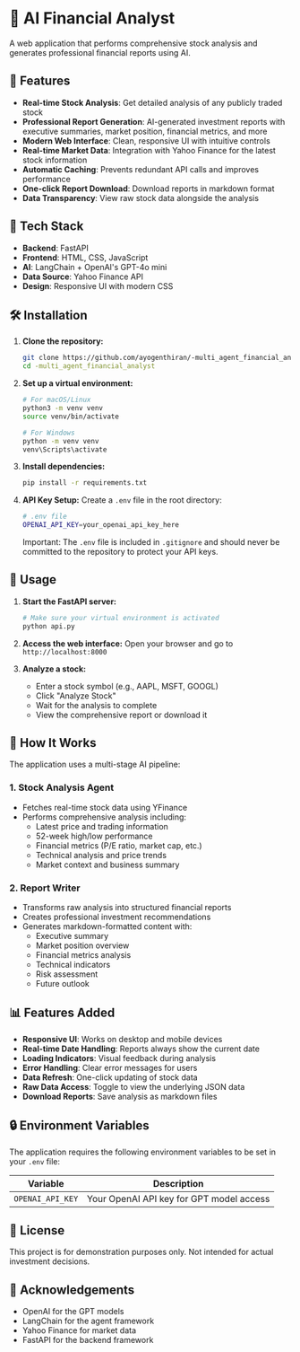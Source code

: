 # 🚀 AI Financial Analyst

A web application that performs comprehensive stock analysis and generates professional financial reports using AI.

## 🌟 Features

- **Real-time Stock Analysis**: Get detailed analysis of any publicly traded stock
- **Professional Report Generation**: AI-generated investment reports with executive summaries, market position, financial metrics, and more
- **Modern Web Interface**: Clean, responsive UI with intuitive controls
- **Real-time Market Data**: Integration with Yahoo Finance for the latest stock information
- **Automatic Caching**: Prevents redundant API calls and improves performance
- **One-click Report Download**: Download reports in markdown format
- **Data Transparency**: View raw stock data alongside the analysis

## 🔧 Tech Stack

- **Backend**: FastAPI
- **Frontend**: HTML, CSS, JavaScript
- **AI**: LangChain + OpenAI's GPT-4o mini
- **Data Source**: Yahoo Finance API
- **Design**: Responsive UI with modern CSS

## 🛠️ Installation

1. **Clone the repository:**
   ```bash
   git clone https://github.com/ayogenthiran/-multi_agent_financial_analyst.git
   cd -multi_agent_financial_analyst
   ```

2. **Set up a virtual environment:**
   ```bash
   # For macOS/Linux
   python3 -m venv venv
   source venv/bin/activate
   
   # For Windows
   python -m venv venv
   venv\Scripts\activate
   ```

3. **Install dependencies:**
   ```bash
   pip install -r requirements.txt
   ```

4. **API Key Setup:**
   Create a `.env` file in the root directory:
   ```bash
   # .env file
   OPENAI_API_KEY=your_openai_api_key_here
   ```
   
   Important: The `.env` file is included in `.gitignore` and should never be committed to the repository to protect your API keys.

## 🚀 Usage

1. **Start the FastAPI server:**
   ```bash
   # Make sure your virtual environment is activated
   python api.py
   ```

2. **Access the web interface:**
   Open your browser and go to `http://localhost:8000`

3. **Analyze a stock:**
   - Enter a stock symbol (e.g., AAPL, MSFT, GOOGL)
   - Click "Analyze Stock"
   - Wait for the analysis to complete
   - View the comprehensive report or download it

## 🧠 How It Works

The application uses a multi-stage AI pipeline:

### 1. Stock Analysis Agent

- Fetches real-time stock data using YFinance
- Performs comprehensive analysis including:
  - Latest price and trading information
  - 52-week high/low performance
  - Financial metrics (P/E ratio, market cap, etc.)
  - Technical analysis and price trends
  - Market context and business summary

### 2. Report Writer

- Transforms raw analysis into structured financial reports
- Creates professional investment recommendations
- Generates markdown-formatted content with:
  - Executive summary
  - Market position overview
  - Financial metrics analysis
  - Technical indicators
  - Risk assessment
  - Future outlook

## 📊 Features Added

- **Responsive UI**: Works on desktop and mobile devices
- **Real-time Date Handling**: Reports always show the current date
- **Loading Indicators**: Visual feedback during analysis
- **Error Handling**: Clear error messages for users
- **Data Refresh**: One-click updating of stock data
- **Raw Data Access**: Toggle to view the underlying JSON data
- **Download Reports**: Save analysis as markdown files

## 🔒 Environment Variables

The application requires the following environment variables to be set in your `.env` file:

| Variable | Description |
|----------|-------------|
| `OPENAI_API_KEY` | Your OpenAI API key for GPT model access |

## 📝 License

This project is for demonstration purposes only. Not intended for actual investment decisions.

## 🙏 Acknowledgements

- OpenAI for the GPT models
- LangChain for the agent framework
- Yahoo Finance for market data
- FastAPI for the backend framework
